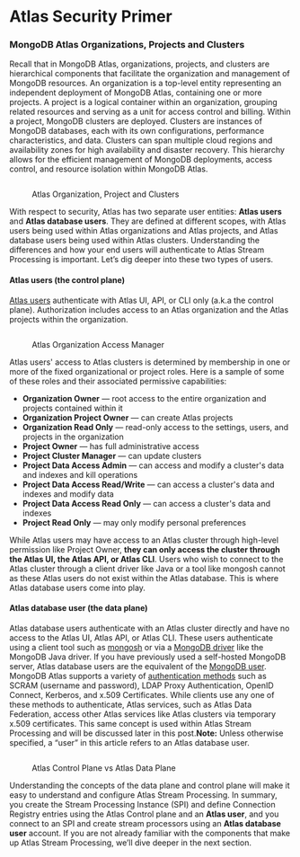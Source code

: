 # Atlas Security Primer

### MongoDB Atlas Organizations, Projects and Clusters

Recall that in MongoDB Atlas, organizations, projects, and clusters are hierarchical components that facilitate the organization and management of MongoDB resources. An organization is a top-level entity representing an independent deployment of MongoDB Atlas, containing one or more projects.  A project is a logical container within an organization, grouping related resources and serving as a unit for access control and billing. Within a project, MongoDB clusters are deployed. Clusters are instances of MongoDB databases, each with its own configurations, performance characteristics, and data. Clusters can span multiple cloud regions and availability zones for high availability and disaster recovery.  This hierarchy allows for the efficient management of MongoDB deployments, access control, and resource isolation within MongoDB Atlas.

<figure><img src="https://www.mongodb.com/developer/_next/image/?url=https%3A%2F%2Fimages.contentstack.io%2Fv3%2Fassets%2Fblt39790b633ee0d5a7%2Fblt493531d0261fd667%2F6629225351b16f1ecac4e6cd%2F1.png&#x26;w=3840&#x26;q=75" alt=""><figcaption><p>Atlas Organization, Project and Clusters</p></figcaption></figure>

With respect to security, Atlas has two separate user entities: **Atlas users** and **Atlas database users**. They are defined at different scopes, with Atlas users being used within Atlas organizations and Atlas projects, and Atlas database users being used within Atlas clusters. Understanding the differences and how your end users will authenticate to Atlas Stream Processing is important. Let’s dig deeper into these two types of users.

#### Atlas users (the control plane)

[Atlas users](https://www.mongodb.com/docs/atlas/reference/user-roles/) authenticate with Atlas UI, API, or CLI only (a.k.a the control plane). Authorization includes access to an Atlas organization and the Atlas projects within the organization.

<figure><img src="https://www.mongodb.com/developer/_next/image/?url=https%3A%2F%2Fimages.contentstack.io%2Fv3%2Fassets%2Fblt39790b633ee0d5a7%2Fblt5a6ba7eaf44c67a2%2F662922674da2a996e6ff2ea8%2F2.png&#x26;w=3840&#x26;q=75" alt=""><figcaption><p>Atlas Organization Access Manager</p></figcaption></figure>

Atlas users' access to Atlas clusters is determined by membership in one or more of the fixed organizational or project roles. Here is a sample of some of these roles and their associated permissive capabilities:

* **Organization Owner** — root access to the entire organization and projects contained within it
* **Organization Project Owner** — can create Atlas projects
* **Organization Read Only** — read-only access to the settings, users, and projects in the organization
* **Project Owner** — has full administrative access
* **Project Cluster Manager** — can update clusters
* **Project Data Access Admin** — can access and modify a cluster's data and indexes and kill operations
* **Project Data Access Read/Write** — can access a cluster's data and indexes and modify data
* **Project Data Access Read Only** — can access a cluster's data and indexes
* **Project Read Only** — may only modify personal preferences

While Atlas users may have access to an Atlas cluster through high-level permission like Project Owner, **they can only access the cluster through the Atlas UI, the Atlas API, or Atlas CLI**. Users who wish to connect to the Atlas cluster through a client driver like Java or a tool like mongosh cannot as these Atlas users do not exist within the Atlas database. This is where Atlas database users come into play.

#### Atlas database user (the data plane)

Atlas database users authenticate with an Atlas cluster directly and have no access to the Atlas UI, Atlas API, or Atlas CLI. These users authenticate using a client tool such as [mongosh](https://www.mongodb.com/docs/mongodb-shell/) or via a [MongoDB driver](https://www.mongodb.com/docs/drivers/) like the MongoDB Java driver. If you have previously used a self-hosted MongoDB server, Atlas database users are the equivalent of the [MongoDB user](https://www.mongodb.com/docs/manual/core/security-users/). MongoDB Atlas supports a variety of [authentication methods](https://www.mongodb.com/docs/manual/core/authentication/?\_ga=2.227360477.1370057921.1711395348-258656862.1711395348#authentication-mechanisms) such as SCRAM (username and password), LDAP Proxy Authentication, OpenID Connect, Kerberos, and x.509 Certificates. While clients use any one of these methods to authenticate, Atlas services, such as Atlas Data Federation, access other Atlas services like Atlas clusters via temporary x.509 certificates. This same concept is used within Atlas Stream Processing and will be discussed later in this post.**Note:** Unless otherwise specified, a “user” in this article refers to an Atlas database user.

<figure><img src="https://www.mongodb.com/developer/_next/image/?url=https%3A%2F%2Fimages.contentstack.io%2Fv3%2Fassets%2Fblt39790b633ee0d5a7%2Fbltcdd67839c2a52fa2%2F6629227fb0ec7701ffd6e743%2F3.png&#x26;w=3840&#x26;q=75" alt=""><figcaption><p>Atlas Control Plane vs Atlas Data Plane</p></figcaption></figure>

Understanding the concepts of the data plane and control plane will make it easy to understand and configure Atlas Stream Processing. In summary, you create the Stream Processing Instance (SPI) and define Connection Registry entries using the Atlas Control plane and an **Atlas user**, and you connect to an SPI and create stream processors using an **Atlas database user** account. If you are not already familiar with the components that make up Atlas Stream Processing, we’ll dive deeper in the next section.
